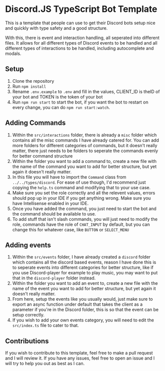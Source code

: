 # Discord.JS TypeScript Bot Template

This is a template that people can use to get their Discord bots setup nice and quickly with type safety and a good structure.

With this, there is event and interaction handling, all seperated into different files. It allows for all different types of Discord events to be handled and all different types of interactions to be handled, including autocomplete and modals.

## Setup

1. Clone the repository
2. Run `npm install`
3. Rename `.env.example` to `.env` and fill in the values, CLIENT_ID is theID of your bot and TOKEN is the token of your bot
4. Run `npm run start` to start the bot, if you want the bot to restart on every change, you can do `npm run start:watch`.

## Adding Commands

1. Within the `src/interactions` folder, there is already a `misc` folder which contains all the misc commands I have already catered for. You can add more folders for different categories of commands, but it doesn't really matter, there just needs to be folders to seperate the commands evenly for better command structure
2. Within the folder you want to add a command to, create a new file with the name of the command you want to add for better structure, but yet again it doesn't really matter.
3. In this file you will have to import the `Command` class from `../../types/discord`. For ease of use though, I'd recommend just copying the `help.ts` command and modifying that to your use case.
4. Make sure you set the role correctly and all the relevent values, errors should pop up in your IDE if you get anything wrong. Make sure you have Intellisense enabled in your IDE.
5. Once you have added the command, you just need to start the bot and the command should be available to use.
6. To add stuff that isn't slash commands, you will just need to modify the role, commands have the role of `CHAT_INPUT` by default, but you can change this for whatever case, like `BUTTON` or `SELECT_MENU`

## Adding events

1. Within the `src/events` folder, I have already created a `discord` folder which contains all the discord based events, reason I have done this is to seperate events into different categories for better structure, like if you use Discord-player for example to play music, you may want to put that in the `discord-player` folder instead.
2. Within the folder you want to add an event to, create a new file with the name of the event you want to add for better structure, but yet again it doesn't really matter.
3. From here, setup the events like you usually would, just make sure to export an async function under default that takes the client as a parameter if you're in the Discord folder, this is so that the event can be setup correctly.
4. If you wish to add your own events category, you will need to edit the `src/index.ts` file to cater to that.

## Contributions

If you wish to contribute to this template, feel free to make a pull request and I will review it. If you have any issues, feel free to open an issue and I will try to help you out as best as I can.
